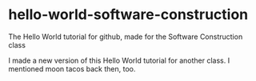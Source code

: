 # hello-world-software-construction
The Hello World tutorial for github, made for the Software Construction class

I made a new version of this Hello World tutorial for another class.
I mentioned moon tacos back then, too.
